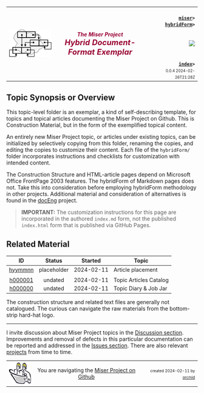 <!-- index.md 0.0.4                 UTF-8                         2024-02-26
     ----1----|----2----|----3----|----4----|----5----|----6----|----7----|--*
 source <https://github.com/orcmid/miser/blob/master/docs/hybridForm/index.md>
 publication <https://orcmid.github.io/miser/hybridForm/>
     -->
<table border="0" width="100%">
  <tr>
    <td width="25%" align="left" height="6"><!-- CUSTOMIZE FOR PROJECT -->
       <a href="../" title="The Miser Project on GitHub">
       <img src="../images/misertheory-logo.png" /></a>
    </td>
       <td width="48%" height="6"><p align="center"><font color="#990033"><strong>
	<i>The Miser Project</i><br /><!-- CUSTOMIZE FOR PROJECT -->
    <i><big><big>Hybrid Document-Format Exemplar</big></big></i></strong></font></p>
    </td>
    <td width="27%" height="6" valign="middle" align="right">
      <b><code>
	  <a href="../" target="_top">miser</a>&gt;<!-- CUSTOMIZE FOR PROJECT -->
      <a href="./" target="_top">hybridForm</a>&gt;<!-- CUSTOMIZE FOR TOPIC -->
      </code></b>
      <br /><br />
      <a href="https://clustrmaps.com/site/1bw9w" title="Visit tracker">
            <img src="//www.clustrmaps.com/map_v2.png?d=3-2eQV4fOuelVHp_YtztZ0hl9Uj4ei9zLKw_nRgCgyM&cl=ffffff" />
      </a>
      <br /><br />
      <b><code>
         <a href="index.html" target="_top">index</a>&gt;</code></b>
      <br />
      <small><small>
        0.0.4 2024-02-26T21:28Z<!-- MAINTAIN THIS MANUALLY -->
      </small></small>
      </td>
  </tr>
</table>

## Topic Synopsis or Overview <!-- CUSTOMIZE FOR THE INTENDED TOPIC -->

<!-- REPLACE THIS CONTENT WITH TOPIC-SPECIFIC STATEMENTS -->
This topic-level folder is an exemplar, a kind of self-describing template,
for topics and topical articles documenting the Miser Project on Github.  This
is Construction Material, but in the form of the exemplified topical content.

An entirely new Miser Project topic, or articles under existing topics, can be
initialized by selectively copying from this folder, renaming the copies, and
editing the copies to customize their content.  Each file of the `hybridForm/`
folder incorporates instructions and checklists for customization with
intended content.

The Construction Structure and HTML-article pages depend on Microsoft Office
FrontPage 2003 features.  The hybridForm of Markdown pages does not. Take this
into consideration before employing hybridForm methodology in other projects.
Additional material and consideration of alternatives is found in the
[docEng](https://orcmid.github.io/docEng/) project.

> **IMPORTANT:** The customization instructions for this page are incorporated
  in the authored `index.md` form, not the published `index.html` form that
  is published via GitHub Pages.

## Related Material

<!--
This placeholder links to raw materials and notes, including text files.
There will be organized folios of content as consolidation of documentation
on the web progresses.  The choice of accession number and prefix letter(s)
will be topic-specific and unambiguous within a project.

Note that whether there is a construction zone as part of the construction
structure depends on the situation.  The inclusion of text files is also
variable.
-->

| **ID** | **Status** | **Started** | **Topic** |
|   :-:   |   :-:   |  :-:   |  ---  |
| [hyymmnn](yyyy/mm/hyymmnn.html) | placeholder | 2024-02-11 | Article placement |
|                         |          |            |                        |
| [h000001](h000001.htm)  | undated  | 2024-02-11 | Topic Articles Catalog |
| [h000000](h000000.htm)  | undated  | 2024-02-11 | Topic Diary & Job Jar  |

The construction structure and related text files are generally not
catalogued.  The curious can navigate the raw materials from the bottom-strip
hard-hat logo.

----

I invite discussion about Miser Project topics in the
[Discussion section](https://github.com/orcmid/miser/discussions).
Improvements and removal of defects in this particular documentation can be
reported and addressed in the
[Issues section](https://github.com/orcmid/miser/issues).  There are also
relevant [projects](https://github.com/orcmid/miser/projects?type=classic)
from time to time.

<table border="0" cellspacing="3" width="100%">
  <tr>
    <td width="14%">
	<a href="index.htm" target="_top">
       <img border="0" src="../images/hardhat-thumb.gif" alt="Hard Hat Area"
            align="left" width="80" height="57">
       </a>
    </td>
    <td width="54%" valign="middle" align="center">
      You are navigating the <a href="../">Miser Project on Github</a></td>
    <td width="30%"><!-- CUSTOMIZATION REQUIRED -->
      <p align="right"><font size="-2">created 2024-02-11 by
         <a target="_top" href="../../orcmid">orcmid</a> </font></p>
    </td>
  </tr>
</table>
<!--
  0.0.4  2024-02-26T21:28Z Improvement about the templating
  0.0.3  2024-02-14T21:07Z Emphasis on "examplar" and touch-ups
  0.0.2  2024-02-13T17:23Z More text on hybridForm principles
  0.0.1  2024-02-11T20:40Z Customize for Miser Project
  0.0.0  2024-02-11T19:35Z Create boilerplate from 0.0.4 ob/index.md

               *** end of miser/docs/hybridForm/index.md ***
         -->
